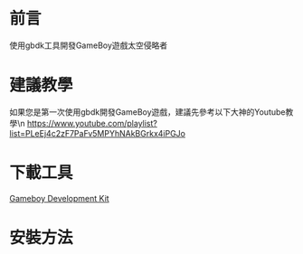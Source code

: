 # 前言
使用gbdk工具開發GameBoy遊戲太空侵略者

# 建議教學
如果您是第一次使用gbdk開發GameBoy遊戲，建議先參考以下大神的Youtube教學\n
https://www.youtube.com/playlist?list=PLeEj4c2zF7PaFv5MPYhNAkBGrkx4iPGJo

# 下載工具
[Gameboy Development Kit](https://sourceforge.net/projects/gbdk/files/gbdk-win32/2.95-3/)

# 安裝方法
